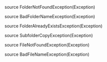 
source FolderNotFoundException(Exception)



source BadFolderNameException(Exception)



source FolderAlreadyExistsException(Exception)



source SubfolderCopyException(Exception)



source FileNotFoundException(Exception)



source BadFileNameException(Exception)



